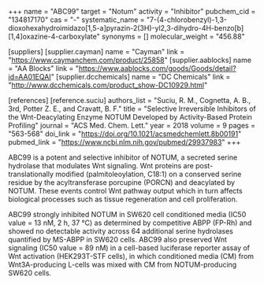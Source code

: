 +++
name = "ABC99"
target = "Notum"
activity = "Inhibitor"
pubchem_cid = "134817170"
cas = "-"
systematic_name = "7-(4-chlorobenzyl)-1,3-dioxohexahydroimidazo[1,5-a]pyrazin-2(3H)-yl2,3-dihydro-4H-benzo[b][1,4]oxazine-4-carboxylate"
synonyms = []
molecular_weight = "456.88"

[suppliers]
    [supplier.cayman]
        name = "Cayman"
        link = "https://www.caymanchem.com/product/25858"
    [supplier.aablocks]
        name = "AA Blocks"
        link = "https://www.aablocks.com/goods/Goods/detail?id=AA01EQAI"
    [supplier.dcchemicals]
        name = "DC Chemicals"
        link = "http://www.dcchemicals.com/product_show-DC10929.html"

[references]
    [reference.suciu]
        authors_list = "Suciu, R. M., Cognetta, A. B., 3rd, Potter Z. E., and Cravatt, B. F."
        title = "Selective Irreversible Inhibitors of the Wnt-Deacylating Enzyme NOTUM Developed by Activity-Based Protein Profiling"
        journal = "ACS Med. Chem. Lett."
        year = 2018
        volume = 9
        pages = "563-568"
        doi_link = "https://doi.org/10.1021/acsmedchemlett.8b00191"
        pubmed_link = "https://www.ncbi.nlm.nih.gov/pubmed/29937983"
+++

ABC99 is a potent and selective inhibitor of NOTUM, a secreted serine hydrolase that modulates Wnt signaling. Wnt proteins are post-translationally modified (palmitoleoylation, C18:1) on a conserved serine residue by the acyltransferase porcupine (PORCN) and deacylated by NOTUM. These events control Wnt pathway output which in turn affects biological processes such as tissue regeneration and cell proliferation.

ABC99 strongly inhibited NOTUM in SW620 cell conditioned media (IC50 value = 13 nM, 2 h, 37 °C) as determined by competitive ABPP (FP-Rh) and showed no detectable activity across 64 additional serine hydrolases quantified by MS-ABPP in SW620 cells. ABC99 also preserved Wnt signaling (IC50 value = 89 nM) in a cell-based luciferase reporter assay of Wnt activation (HEK293T-STF cells), in which conditioned media (CM) from Wnt3A-producing L-cells was mixed with CM from NOTUM-producing SW620 cells.
